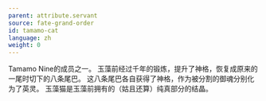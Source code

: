 ```yaml
---
parent: attribute.servant
source: fate-grand-order
id: tamamo-cat
language: zh
weight: 0
---
```


Tamamo Nine的成员之一。
玉藻前经过千年的锻炼，提升了神格，恢复成原来的一尾时切下的八条尾巴。
这八条尾巴各自获得了神格，作为被分割的御魂分别化为了英灵。
玉藻猫是玉藻前拥有的（姑且还算）纯真部分的结晶。
